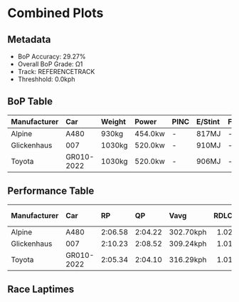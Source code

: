 # Combined Plots

## Metadata

- BoP Accuracy: 29.27%
- Overall BoP Grade: Ω1
- Track: REFERENCETRACK
- Threshhold: 0.0kph

## BoP Table
| Manufacturer   | Car        | Weight   | Power   | PINC   | E/Stint   | FDS   | RDP    | QDP    | TDP    |
|:---------------|:-----------|:---------|:--------|:-------|:----------|:------|:-------|:-------|:-------|
| Alpine         | A480       | 930kg    | 454.0kw | -      | 817MJ     | -     | 51.55% | 50.00% | 70.50% |
| Glickenhaus    | 007        | 1030kg   | 520.0kw | -      | 910MJ     | -     | 45.60% | 50.00% | 69.65% |
| Toyota         | GR010-2022 | 1030kg   | 520.0kw | -      | 906MJ     | -     | 51.64% | 50.00% | 10.34% |

## Performance Table
| Manufacturer   | Car        | RP      | QP      | Vavg      |   RDLC | BOP-Grade   | Match   |
|:---------------|:-----------|:--------|:--------|:----------|-------:|:------------|:--------|
| Alpine         | A480       | 2:06.58 | 2:04.22 | 302.70kph |   1.02 | -B2         | 84.00%  |
| Glickenhaus    | 007        | 2:10.23 | 2:08.52 | 309.24kph |   1.01 | +Ω2         | 0.00%   |
| Toyota         | GR010-2022 | 2:05.34 | 2:04.10 | 316.29kph |   1.01 | -Ω1         | 3.82%   |

## Race Laptimes
<div>                        <script type="text/javascript">window.PlotlyConfig = {MathJaxConfig: 'local'};</script>
        <script charset="utf-8" src="https://cdn.plot.ly/plotly-3.0.1.min.js"></script>                <div id="ae7660a3-82a1-4ab0-923b-511f6e945d20" class="plotly-graph-div" style="height:100%; width:100%;"></div>            <script type="text/javascript">                window.PLOTLYENV=window.PLOTLYENV || {};                                if (document.getElementById("ae7660a3-82a1-4ab0-923b-511f6e945d20")) {                    Plotly.newPlot(                        "ae7660a3-82a1-4ab0-923b-511f6e945d20",                        [{"box":{"visible":true},"line":{"color":"rgb(128,181,255)"},"name":"A480","points":false,"y":[125.96175365369989,125.54321511367131,125.02606201352638,125.1808639392904,125.57876222255044,125.73471082924603,126.70480289736706,126.21861018237497,126.19796992560644,125.85396564613087,126.49152024409226,126.0844485133795,125.92047314016281,127.24259625428053,127.2380095305542,127.14512837509578,127.26667655384382,126.81832430959402,127.46390567407644,126.75067013463048,126.29314444292801,126.90432537946289,127.27240995850173,126.20714337305913,126.94331253113681,127.18640888863285,126.36538534161785,126.72085643040928,126.50069369154492,126.01450097655281,126.85616478033633,127.36987783768649,127.43065192706048,126.80915086214131,126.81603094773084,127.12792816112201,125.6360962691297,125.73585751017761,126.6726958312827,127.07403415733751,127.38019796607075,126.5408275241504,126.49266692502383,125.4102001256074,127.07862088106384,127.41345171308672,126.67728255500903,126.77245707233061,126.69104272618807,126.73576328251987,126.52821403390297,126.8274977570467,127.41001167029196,127.17952880304333,126.67498919314588,125.82300526097809,126.02138106214232,126.25759733404887,125.70260376316163,126.74264336810938,125.6349495881981,127.46619903593965,126.79309732909914,126.61192174190869,126.96051274511058,126.95019261672631,126.49610696781858,126.5098671389976,126.41469262167602,126.4559731352131,127.27011659663857,126.85157805660998,127.02128683448457,126.71741638761452,126.71397634481977,126.86992495151534,126.04660804263719,126.6876026833933,127.13022152298517,127.41001167029196,127.3985448609761,126.26333073870678,125.99271403885268,126.25186392939094,126.00532752910013,125.6659099733509,127.29878361992819,125.9525802062472,126.11884894132704,127.10384786155872,125.59596243652422,127.32171723855988,126.09476864176376,126.39749240770226,126.76901702953583,126.29543780479116,126.92496563623143,126.22205022516971,127.44899882196586,126.99491317305814],"type":"violin"},{"box":{"visible":true},"line":{"color":"rgb(255,85,0)"},"name":"007","points":false,"y":[129.62125544418834,129.73960961676767,129.45720015546448,129.05174922761844,129.03651552223695,129.34236145335782,129.7524996751674,130.4837175334793,129.78062343894862,129.34470510033958,129.7220322644044,130.5247313556603,130.79542258205456,130.69464576183856,129.99623896127136,130.17552795537668,130.42278271195332,130.90205851972507,130.10404672243274,130.26224289370217,130.23763460039356,130.0536583123247,130.41106447704448,130.04897101836116,130.1063903694145,130.45090647573454,131.13407957092022,130.26341471719303,130.3278650091917,131.1739215696103,130.53176229660556,131.0801756903395,130.50481035631523,130.72276952561975,129.96694337399924,130.7040203497656,130.74972146591008,131.04502098561298,131.19149892197353,129.9622560800357,130.69816123231118,130.4719992985705,130.99931986946848,130.3817688897724,131.1575160407379,130.3923153011903,130.86338834452587,130.9325259304881,129.87554114171024,130.56808882482298,130.27513295210187,130.94307234190603,131.07666021986688,130.29271030446515,130.74386234845568,130.86104469754414,130.82237452234494,130.7028485262747,129.86147925981965,130.97939887012345,130.25286830577505,129.6622692663693,130.13099866272307,130.15677877952254,129.89311849407355,130.07357931166973,129.4103272158291,130.15560695603165,128.99198622958335,129.98100525588987,130.9758833996508,130.5844943536954,130.59035347114983,129.92241408134564,130.3407550675914,128.7693397663153,130.59621258860423,129.19002439954284,131.05673922052182,129.87085384774673,128.7845734716968,129.1712752236887,130.63957005776695,129.18064981161575,129.81694996716604,130.0313936659979,129.93061684578183,129.12088681358065],"type":"violin"},{"box":{"visible":true},"line":{"color":"rgb(26,1,0)"},"name":"GR010-2022","points":false,"y":[125.65697905827575,124.91435211803378,124.91772769503488,124.58917153359451,124.53853787857801,124.7917061536605,125.46344597687936,124.66793499695349,125.16076923911407,124.27974364182701,124.08170979109583,124.24036191014751,125.86176406300916,125.80662963865787,125.20690212479579,125.24628385647529,124.8817215403565,124.1514717157852,125.18214789345436,125.25416020281116,125.18777385512287,125.69073482828675,125.89889541002124,125.41618789886397,125.03024692840488,125.46907193854787,125.96190618070844,125.73911809863584,125.26878770314929,125.97990925804763,125.08088058342139,124.7928313459942,125.32617251216797,125.45106886120865,125.92590002603005,124.74669846031249,124.73769692164292,125.00774308173087,125.55458655590908,125.64572713493875,125.74586925263803,124.9188528873686,125.01449423573307,124.70394115163191,125.36330385918008,125.36105347451267,125.38355732118667,125.85051213967216,125.90564656402346,125.78075021498276,125.72899136763257,124.70169076696449,125.53883386323724,125.85388771667324,125.85163733200584,125.55683694057646,125.59396828758857,125.57709040258305,125.78862656131865,124.95485904204698,124.57566922559012,124.17059998545811,124.48452864656042,124.63305403460878,125.43194059153576,125.62997444226697,125.43419097620317,125.01449423573307,124.87272000168689,125.078630198754,124.5070324932344,124.96948654238508,125.49382616988927,125.3137953964973,125.34530078184089,125.46682155388046,125.38805809052145,124.81083442333342,124.88734750202498,124.8175855773356,125.86063887067546,124.7680771146528,125.48820020822079,125.80100367698935,125.85726329367435,125.96415656537584,125.67610732794867,125.25078462581007,125.93265118003224,125.94952906503775,125.97090771937803,125.41168712952918,125.97540848871284,125.57821559491676,125.81788156199487,125.93490156469967,125.93152598769856,125.65697905827575,125.90339617935605,125.86176406300916,125.88426790968316,125.36442905151378,124.90310019469679,125.29579231915807,125.36442905151378,124.8322130776737,125.70311194395744,125.27441366481777,125.39143366752259,125.14726693110968,125.29691751149177,125.37343059018337,125.58159117191786,125.81450598499376,125.90114579468865,125.93040079536486,125.72899136763257,125.81675636966116,125.70648752095855,125.80437925399046,125.77174867631314,125.97653368104655,125.85613810134068,125.76499752231095,125.56358809457868,125.69186002062045,124.94585750337738,125.76724790697835,124.8580925013488,124.99311558139279,125.78862656131865,125.51858040123065,125.78300059965014,125.76274713764354,125.56471328691235,125.75712117597506,125.92027406436154,125.48594982355336,125.79650290765454,125.37005501318227,125.20690212479579,125.80325406165676,125.19677539379248,125.10225923776167,124.8277123083389,125.1056348147628,124.88847269435868,125.14276616177487,124.73994730631028,124.23473594847903,124.6443059579458,124.73432134464178,125.45556963054347,125.55121097890795,125.88764348668424,124.35625672051863,124.7208190366374],"type":"violin"}],                        {"template":{"data":{"histogram2dcontour":[{"type":"histogram2dcontour","colorbar":{"outlinewidth":0,"ticks":""},"colorscale":[[0.0,"#0d0887"],[0.1111111111111111,"#46039f"],[0.2222222222222222,"#7201a8"],[0.3333333333333333,"#9c179e"],[0.4444444444444444,"#bd3786"],[0.5555555555555556,"#d8576b"],[0.6666666666666666,"#ed7953"],[0.7777777777777778,"#fb9f3a"],[0.8888888888888888,"#fdca26"],[1.0,"#f0f921"]]}],"choropleth":[{"type":"choropleth","colorbar":{"outlinewidth":0,"ticks":""}}],"histogram2d":[{"type":"histogram2d","colorbar":{"outlinewidth":0,"ticks":""},"colorscale":[[0.0,"#0d0887"],[0.1111111111111111,"#46039f"],[0.2222222222222222,"#7201a8"],[0.3333333333333333,"#9c179e"],[0.4444444444444444,"#bd3786"],[0.5555555555555556,"#d8576b"],[0.6666666666666666,"#ed7953"],[0.7777777777777778,"#fb9f3a"],[0.8888888888888888,"#fdca26"],[1.0,"#f0f921"]]}],"heatmap":[{"type":"heatmap","colorbar":{"outlinewidth":0,"ticks":""},"colorscale":[[0.0,"#0d0887"],[0.1111111111111111,"#46039f"],[0.2222222222222222,"#7201a8"],[0.3333333333333333,"#9c179e"],[0.4444444444444444,"#bd3786"],[0.5555555555555556,"#d8576b"],[0.6666666666666666,"#ed7953"],[0.7777777777777778,"#fb9f3a"],[0.8888888888888888,"#fdca26"],[1.0,"#f0f921"]]}],"contourcarpet":[{"type":"contourcarpet","colorbar":{"outlinewidth":0,"ticks":""}}],"contour":[{"type":"contour","colorbar":{"outlinewidth":0,"ticks":""},"colorscale":[[0.0,"#0d0887"],[0.1111111111111111,"#46039f"],[0.2222222222222222,"#7201a8"],[0.3333333333333333,"#9c179e"],[0.4444444444444444,"#bd3786"],[0.5555555555555556,"#d8576b"],[0.6666666666666666,"#ed7953"],[0.7777777777777778,"#fb9f3a"],[0.8888888888888888,"#fdca26"],[1.0,"#f0f921"]]}],"surface":[{"type":"surface","colorbar":{"outlinewidth":0,"ticks":""},"colorscale":[[0.0,"#0d0887"],[0.1111111111111111,"#46039f"],[0.2222222222222222,"#7201a8"],[0.3333333333333333,"#9c179e"],[0.4444444444444444,"#bd3786"],[0.5555555555555556,"#d8576b"],[0.6666666666666666,"#ed7953"],[0.7777777777777778,"#fb9f3a"],[0.8888888888888888,"#fdca26"],[1.0,"#f0f921"]]}],"mesh3d":[{"type":"mesh3d","colorbar":{"outlinewidth":0,"ticks":""}}],"scatter":[{"fillpattern":{"fillmode":"overlay","size":10,"solidity":0.2},"type":"scatter"}],"parcoords":[{"type":"parcoords","line":{"colorbar":{"outlinewidth":0,"ticks":""}}}],"scatterpolargl":[{"type":"scatterpolargl","marker":{"colorbar":{"outlinewidth":0,"ticks":""}}}],"bar":[{"error_x":{"color":"#2a3f5f"},"error_y":{"color":"#2a3f5f"},"marker":{"line":{"color":"#E5ECF6","width":0.5},"pattern":{"fillmode":"overlay","size":10,"solidity":0.2}},"type":"bar"}],"scattergeo":[{"type":"scattergeo","marker":{"colorbar":{"outlinewidth":0,"ticks":""}}}],"scatterpolar":[{"type":"scatterpolar","marker":{"colorbar":{"outlinewidth":0,"ticks":""}}}],"histogram":[{"marker":{"pattern":{"fillmode":"overlay","size":10,"solidity":0.2}},"type":"histogram"}],"scattergl":[{"type":"scattergl","marker":{"colorbar":{"outlinewidth":0,"ticks":""}}}],"scatter3d":[{"type":"scatter3d","line":{"colorbar":{"outlinewidth":0,"ticks":""}},"marker":{"colorbar":{"outlinewidth":0,"ticks":""}}}],"scattermap":[{"type":"scattermap","marker":{"colorbar":{"outlinewidth":0,"ticks":""}}}],"scattermapbox":[{"type":"scattermapbox","marker":{"colorbar":{"outlinewidth":0,"ticks":""}}}],"scatterternary":[{"type":"scatterternary","marker":{"colorbar":{"outlinewidth":0,"ticks":""}}}],"scattercarpet":[{"type":"scattercarpet","marker":{"colorbar":{"outlinewidth":0,"ticks":""}}}],"carpet":[{"aaxis":{"endlinecolor":"#2a3f5f","gridcolor":"white","linecolor":"white","minorgridcolor":"white","startlinecolor":"#2a3f5f"},"baxis":{"endlinecolor":"#2a3f5f","gridcolor":"white","linecolor":"white","minorgridcolor":"white","startlinecolor":"#2a3f5f"},"type":"carpet"}],"table":[{"cells":{"fill":{"color":"#EBF0F8"},"line":{"color":"white"}},"header":{"fill":{"color":"#C8D4E3"},"line":{"color":"white"}},"type":"table"}],"barpolar":[{"marker":{"line":{"color":"#E5ECF6","width":0.5},"pattern":{"fillmode":"overlay","size":10,"solidity":0.2}},"type":"barpolar"}],"pie":[{"automargin":true,"type":"pie"}]},"layout":{"autotypenumbers":"strict","colorway":["#636efa","#EF553B","#00cc96","#ab63fa","#FFA15A","#19d3f3","#FF6692","#B6E880","#FF97FF","#FECB52"],"font":{"color":"#2a3f5f"},"hovermode":"closest","hoverlabel":{"align":"left"},"paper_bgcolor":"white","plot_bgcolor":"#E5ECF6","polar":{"bgcolor":"#E5ECF6","angularaxis":{"gridcolor":"white","linecolor":"white","ticks":""},"radialaxis":{"gridcolor":"white","linecolor":"white","ticks":""}},"ternary":{"bgcolor":"#E5ECF6","aaxis":{"gridcolor":"white","linecolor":"white","ticks":""},"baxis":{"gridcolor":"white","linecolor":"white","ticks":""},"caxis":{"gridcolor":"white","linecolor":"white","ticks":""}},"coloraxis":{"colorbar":{"outlinewidth":0,"ticks":""}},"colorscale":{"sequential":[[0.0,"#0d0887"],[0.1111111111111111,"#46039f"],[0.2222222222222222,"#7201a8"],[0.3333333333333333,"#9c179e"],[0.4444444444444444,"#bd3786"],[0.5555555555555556,"#d8576b"],[0.6666666666666666,"#ed7953"],[0.7777777777777778,"#fb9f3a"],[0.8888888888888888,"#fdca26"],[1.0,"#f0f921"]],"sequentialminus":[[0.0,"#0d0887"],[0.1111111111111111,"#46039f"],[0.2222222222222222,"#7201a8"],[0.3333333333333333,"#9c179e"],[0.4444444444444444,"#bd3786"],[0.5555555555555556,"#d8576b"],[0.6666666666666666,"#ed7953"],[0.7777777777777778,"#fb9f3a"],[0.8888888888888888,"#fdca26"],[1.0,"#f0f921"]],"diverging":[[0,"#8e0152"],[0.1,"#c51b7d"],[0.2,"#de77ae"],[0.3,"#f1b6da"],[0.4,"#fde0ef"],[0.5,"#f7f7f7"],[0.6,"#e6f5d0"],[0.7,"#b8e186"],[0.8,"#7fbc41"],[0.9,"#4d9221"],[1,"#276419"]]},"xaxis":{"gridcolor":"white","linecolor":"white","ticks":"","title":{"standoff":15},"zerolinecolor":"white","automargin":true,"zerolinewidth":2},"yaxis":{"gridcolor":"white","linecolor":"white","ticks":"","title":{"standoff":15},"zerolinecolor":"white","automargin":true,"zerolinewidth":2},"scene":{"xaxis":{"backgroundcolor":"#E5ECF6","gridcolor":"white","linecolor":"white","showbackground":true,"ticks":"","zerolinecolor":"white","gridwidth":2},"yaxis":{"backgroundcolor":"#E5ECF6","gridcolor":"white","linecolor":"white","showbackground":true,"ticks":"","zerolinecolor":"white","gridwidth":2},"zaxis":{"backgroundcolor":"#E5ECF6","gridcolor":"white","linecolor":"white","showbackground":true,"ticks":"","zerolinecolor":"white","gridwidth":2}},"shapedefaults":{"line":{"color":"#2a3f5f"}},"annotationdefaults":{"arrowcolor":"#2a3f5f","arrowhead":0,"arrowwidth":1},"geo":{"bgcolor":"white","landcolor":"#E5ECF6","subunitcolor":"white","showland":true,"showlakes":true,"lakecolor":"white"},"title":{"x":0.05},"mapbox":{"style":"light"}}},"xaxis":{"showticklabels":false,"title":{}}},                        {"responsive": true}                    )                };            </script>        </div>

## Quali Laptimes
<div>                        <script type="text/javascript">window.PlotlyConfig = {MathJaxConfig: 'local'};</script>
        <script charset="utf-8" src="https://cdn.plot.ly/plotly-3.0.1.min.js"></script>                <div id="9403bc54-706d-43df-9b5f-d3d3acb645dd" class="plotly-graph-div" style="height:100%; width:100%;"></div>            <script type="text/javascript">                window.PLOTLYENV=window.PLOTLYENV || {};                                if (document.getElementById("9403bc54-706d-43df-9b5f-d3d3acb645dd")) {                    Plotly.newPlot(                        "9403bc54-706d-43df-9b5f-d3d3acb645dd",                        [{"box":{"visible":true},"line":{"color":"rgb(128,181,255)"},"name":"A480","points":false,"y":[124.22006861643372],"type":"violin"},{"box":{"visible":true},"line":{"color":"rgb(255,85,0)"},"name":"007","points":false,"y":[128.51824489276035],"type":"violin"},{"box":{"visible":true},"line":{"color":"rgb(26,1,0)"},"name":"GR010-2022","points":false,"y":[124.30492659628798,124.07914661625256,123.91122984718099],"type":"violin"}],                        {"template":{"data":{"histogram2dcontour":[{"type":"histogram2dcontour","colorbar":{"outlinewidth":0,"ticks":""},"colorscale":[[0.0,"#0d0887"],[0.1111111111111111,"#46039f"],[0.2222222222222222,"#7201a8"],[0.3333333333333333,"#9c179e"],[0.4444444444444444,"#bd3786"],[0.5555555555555556,"#d8576b"],[0.6666666666666666,"#ed7953"],[0.7777777777777778,"#fb9f3a"],[0.8888888888888888,"#fdca26"],[1.0,"#f0f921"]]}],"choropleth":[{"type":"choropleth","colorbar":{"outlinewidth":0,"ticks":""}}],"histogram2d":[{"type":"histogram2d","colorbar":{"outlinewidth":0,"ticks":""},"colorscale":[[0.0,"#0d0887"],[0.1111111111111111,"#46039f"],[0.2222222222222222,"#7201a8"],[0.3333333333333333,"#9c179e"],[0.4444444444444444,"#bd3786"],[0.5555555555555556,"#d8576b"],[0.6666666666666666,"#ed7953"],[0.7777777777777778,"#fb9f3a"],[0.8888888888888888,"#fdca26"],[1.0,"#f0f921"]]}],"heatmap":[{"type":"heatmap","colorbar":{"outlinewidth":0,"ticks":""},"colorscale":[[0.0,"#0d0887"],[0.1111111111111111,"#46039f"],[0.2222222222222222,"#7201a8"],[0.3333333333333333,"#9c179e"],[0.4444444444444444,"#bd3786"],[0.5555555555555556,"#d8576b"],[0.6666666666666666,"#ed7953"],[0.7777777777777778,"#fb9f3a"],[0.8888888888888888,"#fdca26"],[1.0,"#f0f921"]]}],"contourcarpet":[{"type":"contourcarpet","colorbar":{"outlinewidth":0,"ticks":""}}],"contour":[{"type":"contour","colorbar":{"outlinewidth":0,"ticks":""},"colorscale":[[0.0,"#0d0887"],[0.1111111111111111,"#46039f"],[0.2222222222222222,"#7201a8"],[0.3333333333333333,"#9c179e"],[0.4444444444444444,"#bd3786"],[0.5555555555555556,"#d8576b"],[0.6666666666666666,"#ed7953"],[0.7777777777777778,"#fb9f3a"],[0.8888888888888888,"#fdca26"],[1.0,"#f0f921"]]}],"surface":[{"type":"surface","colorbar":{"outlinewidth":0,"ticks":""},"colorscale":[[0.0,"#0d0887"],[0.1111111111111111,"#46039f"],[0.2222222222222222,"#7201a8"],[0.3333333333333333,"#9c179e"],[0.4444444444444444,"#bd3786"],[0.5555555555555556,"#d8576b"],[0.6666666666666666,"#ed7953"],[0.7777777777777778,"#fb9f3a"],[0.8888888888888888,"#fdca26"],[1.0,"#f0f921"]]}],"mesh3d":[{"type":"mesh3d","colorbar":{"outlinewidth":0,"ticks":""}}],"scatter":[{"fillpattern":{"fillmode":"overlay","size":10,"solidity":0.2},"type":"scatter"}],"parcoords":[{"type":"parcoords","line":{"colorbar":{"outlinewidth":0,"ticks":""}}}],"scatterpolargl":[{"type":"scatterpolargl","marker":{"colorbar":{"outlinewidth":0,"ticks":""}}}],"bar":[{"error_x":{"color":"#2a3f5f"},"error_y":{"color":"#2a3f5f"},"marker":{"line":{"color":"#E5ECF6","width":0.5},"pattern":{"fillmode":"overlay","size":10,"solidity":0.2}},"type":"bar"}],"scattergeo":[{"type":"scattergeo","marker":{"colorbar":{"outlinewidth":0,"ticks":""}}}],"scatterpolar":[{"type":"scatterpolar","marker":{"colorbar":{"outlinewidth":0,"ticks":""}}}],"histogram":[{"marker":{"pattern":{"fillmode":"overlay","size":10,"solidity":0.2}},"type":"histogram"}],"scattergl":[{"type":"scattergl","marker":{"colorbar":{"outlinewidth":0,"ticks":""}}}],"scatter3d":[{"type":"scatter3d","line":{"colorbar":{"outlinewidth":0,"ticks":""}},"marker":{"colorbar":{"outlinewidth":0,"ticks":""}}}],"scattermap":[{"type":"scattermap","marker":{"colorbar":{"outlinewidth":0,"ticks":""}}}],"scattermapbox":[{"type":"scattermapbox","marker":{"colorbar":{"outlinewidth":0,"ticks":""}}}],"scatterternary":[{"type":"scatterternary","marker":{"colorbar":{"outlinewidth":0,"ticks":""}}}],"scattercarpet":[{"type":"scattercarpet","marker":{"colorbar":{"outlinewidth":0,"ticks":""}}}],"carpet":[{"aaxis":{"endlinecolor":"#2a3f5f","gridcolor":"white","linecolor":"white","minorgridcolor":"white","startlinecolor":"#2a3f5f"},"baxis":{"endlinecolor":"#2a3f5f","gridcolor":"white","linecolor":"white","minorgridcolor":"white","startlinecolor":"#2a3f5f"},"type":"carpet"}],"table":[{"cells":{"fill":{"color":"#EBF0F8"},"line":{"color":"white"}},"header":{"fill":{"color":"#C8D4E3"},"line":{"color":"white"}},"type":"table"}],"barpolar":[{"marker":{"line":{"color":"#E5ECF6","width":0.5},"pattern":{"fillmode":"overlay","size":10,"solidity":0.2}},"type":"barpolar"}],"pie":[{"automargin":true,"type":"pie"}]},"layout":{"autotypenumbers":"strict","colorway":["#636efa","#EF553B","#00cc96","#ab63fa","#FFA15A","#19d3f3","#FF6692","#B6E880","#FF97FF","#FECB52"],"font":{"color":"#2a3f5f"},"hovermode":"closest","hoverlabel":{"align":"left"},"paper_bgcolor":"white","plot_bgcolor":"#E5ECF6","polar":{"bgcolor":"#E5ECF6","angularaxis":{"gridcolor":"white","linecolor":"white","ticks":""},"radialaxis":{"gridcolor":"white","linecolor":"white","ticks":""}},"ternary":{"bgcolor":"#E5ECF6","aaxis":{"gridcolor":"white","linecolor":"white","ticks":""},"baxis":{"gridcolor":"white","linecolor":"white","ticks":""},"caxis":{"gridcolor":"white","linecolor":"white","ticks":""}},"coloraxis":{"colorbar":{"outlinewidth":0,"ticks":""}},"colorscale":{"sequential":[[0.0,"#0d0887"],[0.1111111111111111,"#46039f"],[0.2222222222222222,"#7201a8"],[0.3333333333333333,"#9c179e"],[0.4444444444444444,"#bd3786"],[0.5555555555555556,"#d8576b"],[0.6666666666666666,"#ed7953"],[0.7777777777777778,"#fb9f3a"],[0.8888888888888888,"#fdca26"],[1.0,"#f0f921"]],"sequentialminus":[[0.0,"#0d0887"],[0.1111111111111111,"#46039f"],[0.2222222222222222,"#7201a8"],[0.3333333333333333,"#9c179e"],[0.4444444444444444,"#bd3786"],[0.5555555555555556,"#d8576b"],[0.6666666666666666,"#ed7953"],[0.7777777777777778,"#fb9f3a"],[0.8888888888888888,"#fdca26"],[1.0,"#f0f921"]],"diverging":[[0,"#8e0152"],[0.1,"#c51b7d"],[0.2,"#de77ae"],[0.3,"#f1b6da"],[0.4,"#fde0ef"],[0.5,"#f7f7f7"],[0.6,"#e6f5d0"],[0.7,"#b8e186"],[0.8,"#7fbc41"],[0.9,"#4d9221"],[1,"#276419"]]},"xaxis":{"gridcolor":"white","linecolor":"white","ticks":"","title":{"standoff":15},"zerolinecolor":"white","automargin":true,"zerolinewidth":2},"yaxis":{"gridcolor":"white","linecolor":"white","ticks":"","title":{"standoff":15},"zerolinecolor":"white","automargin":true,"zerolinewidth":2},"scene":{"xaxis":{"backgroundcolor":"#E5ECF6","gridcolor":"white","linecolor":"white","showbackground":true,"ticks":"","zerolinecolor":"white","gridwidth":2},"yaxis":{"backgroundcolor":"#E5ECF6","gridcolor":"white","linecolor":"white","showbackground":true,"ticks":"","zerolinecolor":"white","gridwidth":2},"zaxis":{"backgroundcolor":"#E5ECF6","gridcolor":"white","linecolor":"white","showbackground":true,"ticks":"","zerolinecolor":"white","gridwidth":2}},"shapedefaults":{"line":{"color":"#2a3f5f"}},"annotationdefaults":{"arrowcolor":"#2a3f5f","arrowhead":0,"arrowwidth":1},"geo":{"bgcolor":"white","landcolor":"#E5ECF6","subunitcolor":"white","showland":true,"showlakes":true,"lakecolor":"white"},"title":{"x":0.05},"mapbox":{"style":"light"}}},"xaxis":{"showticklabels":false,"title":{}}},                        {"responsive": true}                    )                };            </script>        </div>

## Topspeeds
<div>                        <script type="text/javascript">window.PlotlyConfig = {MathJaxConfig: 'local'};</script>
        <script charset="utf-8" src="https://cdn.plot.ly/plotly-3.0.1.min.js"></script>                <div id="eaf2510b-6294-421b-86e8-0aac9d1ec634" class="plotly-graph-div" style="height:100%; width:100%;"></div>            <script type="text/javascript">                window.PLOTLYENV=window.PLOTLYENV || {};                                if (document.getElementById("eaf2510b-6294-421b-86e8-0aac9d1ec634")) {                    Plotly.newPlot(                        "eaf2510b-6294-421b-86e8-0aac9d1ec634",                        [{"box":{"visible":true},"line":{"color":"rgb(128,181,255)"},"name":"A480","points":false,"y":[301.28419692941446,301.28419692941446,301.8218204071614,303.11211675375415,301.28419692941446,302.46696858045783,301.8218204071614,301.8218204071614,301.8218204071614,301.8218204071614,301.8218204071614,303.75726492705064,301.8218204071614,302.46696858045783,302.46696858045783,304.402413100347,303.75726492705064,303.75726492705064,303.75726492705064,305.58518475139033,301.8218204071614,301.28419692941446,301.8218204071614,303.11211675375415,300.6390487561181,300.6390487561181,300.6390487561181,302.46696858045783,301.28419692941446,304.402413100347,302.46696858045783,301.8218204071614,302.46696858045783,302.46696858045783,304.402413100347,301.28419692941446,301.28419692941446,300.6390487561181,301.8218204071614,302.46696858045783,303.11211675375415,301.8218204071614,302.46696858045783,301.8218204071614,302.46696858045783,303.11211675375415,303.11211675375415,304.402413100347,304.402413100347,302.46696858045783,303.11211675375415,301.8218204071614,302.46696858045783,300.6390487561181,301.28419692941446,301.8218204071614,300.6390487561181,300.6390487561181,302.46696858045783,301.8218204071614,303.11211675375415,302.46696858045783,300.6390487561181,302.46696858045783,302.46696858045783,303.75726492705064,303.11211675375415,303.11211675375415,303.75726492705064,303.11211675375415,303.75726492705064,304.402413100347,302.46696858045783,301.28419692941446,301.28419692941446,301.8218204071614,300.6390487561181,303.11211675375415,301.8218204071614,302.46696858045783,303.11211675375415,303.11211675375415,305.0475612736434,305.58518475139033,305.0475612736434,302.46696858045783,305.0475612736434,304.402413100347,300.6390487561181,301.8218204071614,300.6390487561181,301.8218204071614,303.75726492705064,300.6390487561181,302.46696858045783,303.75726492705064,305.0475612736434,301.8218204071614,303.75726492705064,301.8218204071614,303.11211675375415,303.75726492705064,301.8218204071614,303.11211675375415,301.8218204071614,304.402413100347,301.8218204071614,303.75726492705064,304.402413100347,301.28419692941446,301.28419692941446,301.8218204071614,302.46696858045783,303.11211675375415,303.75726492705064,303.75726492705064,304.402413100347,304.402413100347,304.402413100347,302.46696858045783,303.11211675375415,301.28419692941446,303.11211675375415,302.46696858045783,304.402413100347,306.2303329246868,303.75726492705064,305.58518475139033,300.6390487561181,303.11211675375415,302.46696858045783,301.28419692941446,302.46696858045783,303.11211675375415,301.28419692941446,303.11211675375415,303.11211675375415,305.0475612736434,304.402413100347,305.0475612736434,304.402413100347],"type":"violin"},{"box":{"visible":true},"line":{"color":"rgb(255,85,0)"},"name":"007","points":false,"y":[308.7762899106217,308.14355161162456,308.14355161162456,308.7762899106217,308.7762899106217,308.7762899106217,308.14355161162456,308.7762899106217,308.7762899106217,308.7762899106217,309.40902820961884,309.40902820961884,311.41269948977657,309.40902820961884,310.1472228917823,309.40902820961884,310.7799611907794,310.7799611907794,311.41269948977657,311.41269948977657,312.7836324709372,307.4053569294611,307.4053569294611,308.7762899106217,308.14355161162456,309.40902820961884,308.7762899106217,308.7762899106217,308.7762899106217,309.40902820961884,310.7799611907794,309.40902820961884,310.7799611907794,309.40902820961884,310.1472228917823,310.7799611907794,310.7799611907794,312.15089417193997,310.7799611907794,310.1472228917823,311.41269948977657,310.1472228917823,310.7799611907794,307.4053569294611,307.4053569294611,308.14355161162456,307.4053569294611,309.40902820961884,309.40902820961884,308.14355161162456,308.7762899106217,308.7762899106217,308.7762899106217,310.1472228917823,308.7762899106217,310.1472228917823,310.1472228917823,310.7799611907794,310.1472228917823,310.1472228917823,309.40902820961884,309.40902820961884,310.1472228917823,310.1472228917823,311.41269948977657,310.7799611907794,309.40902820961884,307.4053569294611,308.14355161162456,309.40902820961884,308.14355161162456,308.14355161162456,308.14355161162456,308.7762899106217,308.14355161162456,309.40902820961884,308.7762899106217,308.7762899106217,308.7762899106217,308.7762899106217,309.40902820961884,312.15089417193997,310.7799611907794,313.5218271531005,310.1472228917823,310.1472228917823,307.4053569294611,307.4053569294611,308.14355161162456,307.4053569294611,308.14355161162456,308.14355161162456,308.14355161162456,309.40902820961884,310.1472228917823,307.4053569294611,308.7762899106217,308.14355161162456,308.7762899106217,308.7762899106217,312.15089417193997,308.7762899106217,309.40902820961884,310.7799611907794,312.7836324709372,307.4053569294611,307.4053569294611,307.4053569294611,308.7762899106217,307.4053569294611,308.14355161162456,308.14355161162456,308.14355161162456,308.14355161162456,308.7762899106217,308.7762899106217,310.1472228917823,311.41269948977657,309.40902820961884,309.40902820961884,309.40902820961884,311.41269948977657,309.40902820961884,308.14355161162456,308.7762899106217,308.14355161162456,308.14355161162456,307.4053569294611,308.14355161162456,307.4053569294611,310.1472228917823,308.7762899106217,308.14355161162456,308.14355161162456,308.14355161162456,308.7762899106217,310.1472228917823,308.7762899106217,309.40902820961884,310.1472228917823],"type":"violin"},{"box":{"visible":true},"line":{"color":"rgb(26,1,0)"},"name":"GR010-2022","points":false,"y":[317.93904390475814,315.2591800822298,315.2591800822298,315.9023473996366,319.33257309247284,315.9023473996366,316.5455147170434,317.2958765873513,321.4764641504954,315.2591800822298,315.2591800822298,316.5455147170434,315.9023473996366,315.9023473996366,317.2958765873513,315.2591800822298,316.5455147170434,315.9023473996366,317.2958765873513,315.2591800822298,316.5455147170434,315.9023473996366,315.9023473996366,315.2591800822298,317.2958765873513,315.9023473996366,315.2591800822298,315.9023473996366,315.2591800822298,315.2591800822298,317.2958765873513,315.2591800822298,315.2591800822298],"type":"violin"}],                        {"template":{"data":{"histogram2dcontour":[{"type":"histogram2dcontour","colorbar":{"outlinewidth":0,"ticks":""},"colorscale":[[0.0,"#0d0887"],[0.1111111111111111,"#46039f"],[0.2222222222222222,"#7201a8"],[0.3333333333333333,"#9c179e"],[0.4444444444444444,"#bd3786"],[0.5555555555555556,"#d8576b"],[0.6666666666666666,"#ed7953"],[0.7777777777777778,"#fb9f3a"],[0.8888888888888888,"#fdca26"],[1.0,"#f0f921"]]}],"choropleth":[{"type":"choropleth","colorbar":{"outlinewidth":0,"ticks":""}}],"histogram2d":[{"type":"histogram2d","colorbar":{"outlinewidth":0,"ticks":""},"colorscale":[[0.0,"#0d0887"],[0.1111111111111111,"#46039f"],[0.2222222222222222,"#7201a8"],[0.3333333333333333,"#9c179e"],[0.4444444444444444,"#bd3786"],[0.5555555555555556,"#d8576b"],[0.6666666666666666,"#ed7953"],[0.7777777777777778,"#fb9f3a"],[0.8888888888888888,"#fdca26"],[1.0,"#f0f921"]]}],"heatmap":[{"type":"heatmap","colorbar":{"outlinewidth":0,"ticks":""},"colorscale":[[0.0,"#0d0887"],[0.1111111111111111,"#46039f"],[0.2222222222222222,"#7201a8"],[0.3333333333333333,"#9c179e"],[0.4444444444444444,"#bd3786"],[0.5555555555555556,"#d8576b"],[0.6666666666666666,"#ed7953"],[0.7777777777777778,"#fb9f3a"],[0.8888888888888888,"#fdca26"],[1.0,"#f0f921"]]}],"contourcarpet":[{"type":"contourcarpet","colorbar":{"outlinewidth":0,"ticks":""}}],"contour":[{"type":"contour","colorbar":{"outlinewidth":0,"ticks":""},"colorscale":[[0.0,"#0d0887"],[0.1111111111111111,"#46039f"],[0.2222222222222222,"#7201a8"],[0.3333333333333333,"#9c179e"],[0.4444444444444444,"#bd3786"],[0.5555555555555556,"#d8576b"],[0.6666666666666666,"#ed7953"],[0.7777777777777778,"#fb9f3a"],[0.8888888888888888,"#fdca26"],[1.0,"#f0f921"]]}],"surface":[{"type":"surface","colorbar":{"outlinewidth":0,"ticks":""},"colorscale":[[0.0,"#0d0887"],[0.1111111111111111,"#46039f"],[0.2222222222222222,"#7201a8"],[0.3333333333333333,"#9c179e"],[0.4444444444444444,"#bd3786"],[0.5555555555555556,"#d8576b"],[0.6666666666666666,"#ed7953"],[0.7777777777777778,"#fb9f3a"],[0.8888888888888888,"#fdca26"],[1.0,"#f0f921"]]}],"mesh3d":[{"type":"mesh3d","colorbar":{"outlinewidth":0,"ticks":""}}],"scatter":[{"fillpattern":{"fillmode":"overlay","size":10,"solidity":0.2},"type":"scatter"}],"parcoords":[{"type":"parcoords","line":{"colorbar":{"outlinewidth":0,"ticks":""}}}],"scatterpolargl":[{"type":"scatterpolargl","marker":{"colorbar":{"outlinewidth":0,"ticks":""}}}],"bar":[{"error_x":{"color":"#2a3f5f"},"error_y":{"color":"#2a3f5f"},"marker":{"line":{"color":"#E5ECF6","width":0.5},"pattern":{"fillmode":"overlay","size":10,"solidity":0.2}},"type":"bar"}],"scattergeo":[{"type":"scattergeo","marker":{"colorbar":{"outlinewidth":0,"ticks":""}}}],"scatterpolar":[{"type":"scatterpolar","marker":{"colorbar":{"outlinewidth":0,"ticks":""}}}],"histogram":[{"marker":{"pattern":{"fillmode":"overlay","size":10,"solidity":0.2}},"type":"histogram"}],"scattergl":[{"type":"scattergl","marker":{"colorbar":{"outlinewidth":0,"ticks":""}}}],"scatter3d":[{"type":"scatter3d","line":{"colorbar":{"outlinewidth":0,"ticks":""}},"marker":{"colorbar":{"outlinewidth":0,"ticks":""}}}],"scattermap":[{"type":"scattermap","marker":{"colorbar":{"outlinewidth":0,"ticks":""}}}],"scattermapbox":[{"type":"scattermapbox","marker":{"colorbar":{"outlinewidth":0,"ticks":""}}}],"scatterternary":[{"type":"scatterternary","marker":{"colorbar":{"outlinewidth":0,"ticks":""}}}],"scattercarpet":[{"type":"scattercarpet","marker":{"colorbar":{"outlinewidth":0,"ticks":""}}}],"carpet":[{"aaxis":{"endlinecolor":"#2a3f5f","gridcolor":"white","linecolor":"white","minorgridcolor":"white","startlinecolor":"#2a3f5f"},"baxis":{"endlinecolor":"#2a3f5f","gridcolor":"white","linecolor":"white","minorgridcolor":"white","startlinecolor":"#2a3f5f"},"type":"carpet"}],"table":[{"cells":{"fill":{"color":"#EBF0F8"},"line":{"color":"white"}},"header":{"fill":{"color":"#C8D4E3"},"line":{"color":"white"}},"type":"table"}],"barpolar":[{"marker":{"line":{"color":"#E5ECF6","width":0.5},"pattern":{"fillmode":"overlay","size":10,"solidity":0.2}},"type":"barpolar"}],"pie":[{"automargin":true,"type":"pie"}]},"layout":{"autotypenumbers":"strict","colorway":["#636efa","#EF553B","#00cc96","#ab63fa","#FFA15A","#19d3f3","#FF6692","#B6E880","#FF97FF","#FECB52"],"font":{"color":"#2a3f5f"},"hovermode":"closest","hoverlabel":{"align":"left"},"paper_bgcolor":"white","plot_bgcolor":"#E5ECF6","polar":{"bgcolor":"#E5ECF6","angularaxis":{"gridcolor":"white","linecolor":"white","ticks":""},"radialaxis":{"gridcolor":"white","linecolor":"white","ticks":""}},"ternary":{"bgcolor":"#E5ECF6","aaxis":{"gridcolor":"white","linecolor":"white","ticks":""},"baxis":{"gridcolor":"white","linecolor":"white","ticks":""},"caxis":{"gridcolor":"white","linecolor":"white","ticks":""}},"coloraxis":{"colorbar":{"outlinewidth":0,"ticks":""}},"colorscale":{"sequential":[[0.0,"#0d0887"],[0.1111111111111111,"#46039f"],[0.2222222222222222,"#7201a8"],[0.3333333333333333,"#9c179e"],[0.4444444444444444,"#bd3786"],[0.5555555555555556,"#d8576b"],[0.6666666666666666,"#ed7953"],[0.7777777777777778,"#fb9f3a"],[0.8888888888888888,"#fdca26"],[1.0,"#f0f921"]],"sequentialminus":[[0.0,"#0d0887"],[0.1111111111111111,"#46039f"],[0.2222222222222222,"#7201a8"],[0.3333333333333333,"#9c179e"],[0.4444444444444444,"#bd3786"],[0.5555555555555556,"#d8576b"],[0.6666666666666666,"#ed7953"],[0.7777777777777778,"#fb9f3a"],[0.8888888888888888,"#fdca26"],[1.0,"#f0f921"]],"diverging":[[0,"#8e0152"],[0.1,"#c51b7d"],[0.2,"#de77ae"],[0.3,"#f1b6da"],[0.4,"#fde0ef"],[0.5,"#f7f7f7"],[0.6,"#e6f5d0"],[0.7,"#b8e186"],[0.8,"#7fbc41"],[0.9,"#4d9221"],[1,"#276419"]]},"xaxis":{"gridcolor":"white","linecolor":"white","ticks":"","title":{"standoff":15},"zerolinecolor":"white","automargin":true,"zerolinewidth":2},"yaxis":{"gridcolor":"white","linecolor":"white","ticks":"","title":{"standoff":15},"zerolinecolor":"white","automargin":true,"zerolinewidth":2},"scene":{"xaxis":{"backgroundcolor":"#E5ECF6","gridcolor":"white","linecolor":"white","showbackground":true,"ticks":"","zerolinecolor":"white","gridwidth":2},"yaxis":{"backgroundcolor":"#E5ECF6","gridcolor":"white","linecolor":"white","showbackground":true,"ticks":"","zerolinecolor":"white","gridwidth":2},"zaxis":{"backgroundcolor":"#E5ECF6","gridcolor":"white","linecolor":"white","showbackground":true,"ticks":"","zerolinecolor":"white","gridwidth":2}},"shapedefaults":{"line":{"color":"#2a3f5f"}},"annotationdefaults":{"arrowcolor":"#2a3f5f","arrowhead":0,"arrowwidth":1},"geo":{"bgcolor":"white","landcolor":"#E5ECF6","subunitcolor":"white","showland":true,"showlakes":true,"lakecolor":"white"},"title":{"x":0.05},"mapbox":{"style":"light"}}},"xaxis":{"showticklabels":false,"title":{}}},                        {"responsive": true}                    )                };            </script>        </div>

## Laptimes Lineplot
<div>                        <script type="text/javascript">window.PlotlyConfig = {MathJaxConfig: 'local'};</script>
        <script charset="utf-8" src="https://cdn.plot.ly/plotly-3.0.1.min.js"></script>                <div id="0f54f87d-d101-400e-91e4-a21b914a0ed2" class="plotly-graph-div" style="height:100%; width:100%;"></div>            <script type="text/javascript">                window.PLOTLYENV=window.PLOTLYENV || {};                                if (document.getElementById("0f54f87d-d101-400e-91e4-a21b914a0ed2")) {                    Plotly.newPlot(                        "0f54f87d-d101-400e-91e4-a21b914a0ed2",                        [{"line":{"color":"rgb(128,181,255)"},"name":"A480","x":{"dtype":"f8","bdata":"AAAAAAAAAAB\u002fpUCtXynwP3+lQK1fKQBAPvjggw8+CEB\u002fpUCtXykQQN\u002fOkJi3MxRAPvjggw8+GECeITFvZ0gcQH+lQK1fKSBAL7rooosuIkDfzpCYtzMkQI\u002fjOI7jOCZAPvjggw8+KEDuDIl5O0MqQJ4hMW9nSCxATjbZZJNNLkB\u002fpUCtXykwQNevFKj1KzFAL7rooosuMkCHxLydITEzQN\u002fOkJi3MzRAN9lkk002NUCP4ziO4zg2QOftDIl5OzdAPvjggw8+OECWArV+pUA5QO4MiXk7QzpARhdddNFFO0CeITFvZ0g8QPYrBWr9Sj1ATjbZZJNNPkCmQK1fKVA\u002fQH+lQK1fKUBAq6qqqqqqQEDXrxSo9StBQAO1fqVArUFAL7rooosuQkBbv1Kg1q9CQIfEvJ0hMUNAs8kmm2yyQ0DfzpCYtzNEQAvU+pUCtURAN9lkk002RUBj3s6QmLdFQI\u002fjOI7jOEZAu+iiiy66RkDn7QyJeTtHQBPzdobEvEdAPvjggw8+SEBq\u002fUqBWr9IQJYCtX6lQElAwgcffPDBSUDuDIl5O0NKQBoS83aGxEpARhdddNFFS0ByHMdxHMdLQJ4hMW9nSExAyiabbLLJTED2KwVq\u002fUpNQCIxb2dIzE1ATjbZZJNNTkB6O0Ni3s5OQKZArV8pUE9A0kUXXXTRT0B\u002fpUCtXylQQBWo9SsFalBAq6qqqqqqUEBBrV8pUOtQQNevFKj1K1FAbbLJJptsUUADtX6lQK1RQJm3MyTm7VFAL7rooosuUkDFvJ0hMW9SQFu\u002fUqDWr1JA8cEHH3zwUkCHxLydITFTQB3HcRzHcVNAs8kmm2yyU0BJzNsZEvNTQN\u002fOkJi3M1RAddFFF110VEAL1PqVArVUQKHWrxSo9VRAN9lkk002VUDN2xkS83ZVQGPezpCYt1VA+eCDDz74VUCP4ziO4zhWQCXm7QyJeVZAu+iiiy66VkBR61cK1PpWQOftDIl5O1dAffDBBx98V0AT83aGxLxXQKn1KwVq\u002fVdAPvjggw8+WEDU+pUCtX5YQGr9SoFav1hAAAAAAAAAWUA="},"y":[127.46619903593965,127.46390567407644,127.44899882196586,127.43065192706048,127.41345171308672,127.41001167029196,127.41001167029196,127.3985448609761,127.38019796607075,127.36987783768649,127.32171723855988,127.29878361992819,127.27240995850173,127.27011659663857,127.26667655384382,127.24259625428053,127.2380095305542,127.18640888863285,127.17952880304333,127.14512837509578,127.13022152298517,127.12792816112201,127.10384786155872,127.07862088106384,127.07403415733751,127.02128683448457,126.99491317305814,126.96051274511058,126.95019261672631,126.94331253113681,126.92496563623143,126.90432537946289,126.86992495151534,126.85616478033633,126.85157805660998,126.8274977570467,126.81832430959402,126.81603094773084,126.80915086214131,126.79309732909914,126.77245707233061,126.76901702953583,126.75067013463048,126.74264336810938,126.73576328251987,126.72085643040928,126.71741638761452,126.71397634481977,126.70480289736706,126.69104272618807,126.6876026833933,126.67728255500903,126.67498919314588,126.6726958312827,126.61192174190869,126.5408275241504,126.52821403390297,126.5098671389976,126.50069369154492,126.49610696781858,126.49266692502383,126.49152024409226,126.4559731352131,126.41469262167602,126.39749240770226,126.36538534161785,126.29543780479116,126.29314444292801,126.26333073870678,126.25759733404887,126.25186392939094,126.22205022516971,126.21861018237497,126.20714337305913,126.19796992560644,126.11884894132704,126.09476864176376,126.0844485133795,126.04660804263719,126.02138106214232,126.01450097655281,126.00532752910013,125.99271403885268,125.96175365369989,125.9525802062472,125.92047314016281,125.85396564613087,125.82300526097809,125.73585751017761,125.73471082924603,125.70260376316163,125.6659099733509,125.6360962691297,125.6349495881981,125.59596243652422,125.57876222255044,125.54321511367131,125.4102001256074,125.1808639392904,125.02606201352638],"type":"scatter"},{"line":{"color":"rgb(255,85,0)"},"name":"007","x":{"dtype":"f8","bdata":"AAAAAAAAAAC8QCbFC2TyP7xAJsULZAJAGmG5pxGWC0C8QCbFC2QSQOvQb7YO\u002fRZAGmG5pxGWG0CkeIFMihcgQLxAJsULZCJA1AjLPY2wJEDr0G+2Dv0mQAKZFC+QSSlAGmG5pxGWK0AyKV4gk+ItQKR4gUyKFzBAsNzTCMs9MUC8QCbFC2QyQMikeIFMijNA1AjLPY2wNEDfbB36zdY1QOvQb7YO\u002fTZA9zTCck8jOEACmRQvkEk5QA79ZuvQbzpAGmG5pxGWO0AmxQtkUrw8QDIpXiCT4j1APY2w3NMIP0CkeIFMihdAQKqqqqqqqkBAsNzTCMs9QUC2Dv1m69BBQLxAJsULZEJAwnJPIyz3QkDIpHiBTIpDQM7Wod9sHURA1AjLPY2wREDZOvSbrUNFQN9sHfrN1kVA5Z5GWO5pRkDr0G+2Dv1GQPECmRQvkEdA9zTCck8jSED9ZuvQb7ZIQAKZFC+QSUlACMs9jbDcSUAO\u002fWbr0G9KQBQvkEnxAktAGmG5pxGWS0Agk+IFMilMQCbFC2RSvExALPc0wnJPTUAyKV4gk+JNQDdbh36zdU5APY2w3NMIT0BDv9k69JtPQKR4gUyKF1BApxGWexphUECqqqqqqqpQQK1Dv9k69FBAsNzTCMs9UUCzdeg3W4dRQLYO\u002fWbr0FFAuacRlnsaUkC8QCbFC2RSQL\u002fZOvSbrVJAwnJPIyz3UkDFC2RSvEBTQMikeIFMilNAyz2NsNzTU0DO1qHfbB1UQNFvtg79ZlRA1AjLPY2wVEDWod9sHfpUQNk69JutQ1VA3NMIyz2NVUDfbB36zdZVQOIFMileIFZA5Z5GWO5pVkDoN1uHfrNWQOvQb7YO\u002fVZA7mmE5Z5GV0DxApkUL5BXQPSbrUO\u002f2VdA9zTCck8jWED6zdah32xYQP1m69BvtlhAAAAAAAAAWUA="},"y":[131.19149892197353,131.1739215696103,131.1575160407379,131.13407957092022,131.0801756903395,131.07666021986688,131.05673922052182,131.04502098561298,130.99931986946848,130.97939887012345,130.9758833996508,130.94307234190603,130.9325259304881,130.90205851972507,130.86338834452587,130.86104469754414,130.82237452234494,130.79542258205456,130.74972146591008,130.74386234845568,130.72276952561975,130.7040203497656,130.7028485262747,130.69816123231118,130.69464576183856,130.63957005776695,130.59621258860423,130.59035347114983,130.5844943536954,130.56808882482298,130.53176229660556,130.5247313556603,130.50481035631523,130.4837175334793,130.4719992985705,130.45090647573454,130.42278271195332,130.41106447704448,130.3923153011903,130.3817688897724,130.3407550675914,130.3278650091917,130.29271030446515,130.27513295210187,130.26341471719303,130.26224289370217,130.25286830577505,130.23763460039356,130.17552795537668,130.15677877952254,130.15560695603165,130.13099866272307,130.1063903694145,130.10404672243274,130.07357931166973,130.0536583123247,130.04897101836116,130.0313936659979,129.99623896127136,129.98100525588987,129.96694337399924,129.9622560800357,129.93061684578183,129.92241408134564,129.89311849407355,129.87554114171024,129.87085384774673,129.86147925981965,129.81694996716604,129.78062343894862,129.7524996751674,129.73960961676767,129.7220322644044,129.6622692663693,129.62125544418834,129.45720015546448,129.4103272158291,129.34470510033958,129.34236145335782,129.19002439954284,129.18064981161575,129.1712752236887,129.12088681358065,129.05174922761844,129.03651552223695,128.99198622958335,128.7845734716968,128.7693397663153],"type":"scatter"},{"line":{"color":"rgb(26,1,0)"},"name":"GR010-2022","x":{"dtype":"f8","bdata":"AAAAAAAAAAA1SIM0SIPkPzVIgzRIg\u002fQ\u002fUOzETuzE\u002fj81SIM0SIMEQEIapEEapAlAUOzETuzEDkAu3\u002fIt3\u002fIRQDVIgzRIgxRAPLETO7ETF0BCGqRBGqQZQEmDNEiDNBxAUOzETuzEHkCrqqqqqqogQC7f8i3f8iFAshM7sRM7I0A1SIM0SIMkQLh8y7d8yyVAPLETO7ETJ0C\u002f5Vu+5VsoQEIapEEapClAxk7sxE7sKkBJgzRIgzQsQMy3fMu3fC1AUOzETuzELkBpkAZpkAYwQKuqqqqqqjBA7cRO7MROMUAu3\u002fIt3\u002fIxQHD5lm\u002f5ljJAshM7sRM7M0DzLd\u002fyLd8zQDVIgzRIgzRAd2IndmInNUC4fMu3fMs1QPqWb\u002fmWbzZAPLETO7ETN0B9y7d8y7c3QL\u002flW77lWzhAAQAAAAAAOUBCGqRBGqQ5QIQ0SIM0SDpAxk7sxE7sOkAHaZAGaZA7QEmDNEiDNDxAi53YiZ3YPEDMt3zLt3w9QA7SIA3SID5AUOzETuzEPkCRBmmQBmk\u002fQGmQBmmQBkBAip3YiZ1YQECrqqqqqqpAQMy3fMu3\u002fEBA7cRO7MROQUAO0iAN0qBBQC7f8i3f8kFAT+zETuxEQkBw+ZZv+ZZCQJEGaZAG6UJAshM7sRM7Q0DTIA3SII1DQPMt3\u002fIt30NAFDuxEzsxREA1SIM0SINEQFZVVVVV1URAd2IndmInRUCXb\u002fmWb3lFQLh8y7d8y0VA2Ymd2IkdRkD6lm\u002f5lm9GQBukQRqkwUZAPLETO7ETR0BcvuVbvmVHQH3Lt3zLt0dAntiJndgJSEC\u002f5Vu+5VtIQODyLd\u002fyrUhAAQAAAAAASUAhDdIgDVJJQEIapEEapElAYyd2Yif2SUCENEiDNEhKQKVBGqRBmkpAxk7sxE7sSkDmW77lWz5LQAdpkAZpkEtAKHZiJ3biS0BJgzRIgzRMQGqQBmmQhkxAi53YiZ3YTECrqqqqqipNQMy3fMu3fE1A7cRO7MTOTUAO0iAN0iBOQC\u002ff8i3fck5AUOzETuzETkBw+ZZv+RZPQJEGaZAGaU9AshM7sRO7T0BpkAZpkAZQQPqWb\u002fmWL1BAip3YiZ1YUEAbpEEapIFQQKuqqqqqqlBAO7ETO7HTUEDMt3zLt\u002fxQQFy+5Vu+JVFA7cRO7MROUUB9y7d8y3dRQA7SIA3SoFFAntiJndjJUUAu3\u002fIt3\u002fJRQL\u002flW77lG1JAT+zETuxEUkDg8i3f8m1SQHD5lm\u002f5llJAAAAAAADAUkCRBmmQBulSQCEN0iANElNAshM7sRM7U0BCGqRBGmRTQNMgDdIgjVNAYyd2Yie2U0DzLd\u002fyLd9TQIQ0SIM0CFRAFDuxEzsxVEClQRqkQVpUQDVIgzRIg1RAxU7sxE6sVEBWVVVVVdVUQOZbvuVb\u002flRAd2IndmInVUAHaZAGaVBVQJdv+ZZveVVAKHZiJ3aiVUC4fMu3fMtVQEmDNEiD9FVA2Ymd2IkdVkBqkAZpkEZWQPqWb\u002fmWb1ZAip3YiZ2YVkAbpEEapMFWQKuqqqqq6lZAPLETO7ETV0DMt3zLtzxXQFy+5Vu+ZVdA7cRO7MSOV0B9y7d8y7dXQA7SIA3S4FdAntiJndgJWEAv3\u002fIt3zJYQL\u002flW77lW1hAT+zETuyEWEDg8i3f8q1YQHD5lm\u002f51lhAAAAAAAAAWUA="},"y":[125.97990925804763,125.97653368104655,125.97540848871284,125.97090771937803,125.96415656537584,125.96190618070844,125.94952906503775,125.93490156469967,125.93265118003224,125.93152598769856,125.93040079536486,125.92590002603005,125.92027406436154,125.90564656402346,125.90339617935605,125.90114579468865,125.89889541002124,125.88764348668424,125.88426790968316,125.86176406300916,125.86176406300916,125.86063887067546,125.85726329367435,125.85613810134068,125.85388771667324,125.85163733200584,125.85051213967216,125.81788156199487,125.81675636966116,125.81450598499376,125.80662963865787,125.80437925399046,125.80325406165676,125.80100367698935,125.79650290765454,125.78862656131865,125.78862656131865,125.78300059965014,125.78075021498276,125.77174867631314,125.76724790697835,125.76499752231095,125.76274713764354,125.75712117597506,125.74586925263803,125.73911809863584,125.72899136763257,125.72899136763257,125.70648752095855,125.70311194395744,125.69186002062045,125.69073482828675,125.67610732794867,125.65697905827575,125.65697905827575,125.64572713493875,125.62997444226697,125.59396828758857,125.58159117191786,125.57821559491676,125.57709040258305,125.56471328691235,125.56358809457868,125.55683694057646,125.55458655590908,125.55121097890795,125.53883386323724,125.51858040123065,125.49382616988927,125.48820020822079,125.48594982355336,125.46907193854787,125.46682155388046,125.46344597687936,125.45556963054347,125.45106886120865,125.43419097620317,125.43194059153576,125.41618789886397,125.41168712952918,125.39143366752259,125.38805809052145,125.38355732118667,125.37343059018337,125.37005501318227,125.36442905151378,125.36442905151378,125.36330385918008,125.36105347451267,125.34530078184089,125.32617251216797,125.3137953964973,125.29691751149177,125.29579231915807,125.27441366481777,125.26878770314929,125.25416020281116,125.25078462581007,125.24628385647529,125.20690212479579,125.20690212479579,125.19677539379248,125.18777385512287,125.18214789345436,125.16076923911407,125.14726693110968,125.14276616177487,125.1056348147628,125.10225923776167,125.08088058342139,125.078630198754,125.03024692840488,125.01449423573307,125.01449423573307,125.00774308173087,124.99311558139279,124.96948654238508,124.95485904204698,124.94585750337738,124.9188528873686,124.91772769503488,124.91435211803378,124.90310019469679,124.88847269435868,124.88734750202498,124.8817215403565,124.87272000168689,124.8580925013488,124.8322130776737,124.8277123083389,124.8175855773356,124.81083442333342,124.7928313459942,124.7917061536605,124.7680771146528,124.74669846031249,124.73994730631028,124.73769692164292,124.73432134464178,124.7208190366374,124.70394115163191,124.70169076696449,124.66793499695349,124.6443059579458,124.63305403460878,124.58917153359451,124.57566922559012,124.53853787857801,124.5070324932344,124.48452864656042,124.35625672051863,124.27974364182701,124.24036191014751,124.23473594847903,124.17059998545811,124.1514717157852,124.08170979109583],"type":"scatter"}],                        {"template":{"data":{"histogram2dcontour":[{"type":"histogram2dcontour","colorbar":{"outlinewidth":0,"ticks":""},"colorscale":[[0.0,"#0d0887"],[0.1111111111111111,"#46039f"],[0.2222222222222222,"#7201a8"],[0.3333333333333333,"#9c179e"],[0.4444444444444444,"#bd3786"],[0.5555555555555556,"#d8576b"],[0.6666666666666666,"#ed7953"],[0.7777777777777778,"#fb9f3a"],[0.8888888888888888,"#fdca26"],[1.0,"#f0f921"]]}],"choropleth":[{"type":"choropleth","colorbar":{"outlinewidth":0,"ticks":""}}],"histogram2d":[{"type":"histogram2d","colorbar":{"outlinewidth":0,"ticks":""},"colorscale":[[0.0,"#0d0887"],[0.1111111111111111,"#46039f"],[0.2222222222222222,"#7201a8"],[0.3333333333333333,"#9c179e"],[0.4444444444444444,"#bd3786"],[0.5555555555555556,"#d8576b"],[0.6666666666666666,"#ed7953"],[0.7777777777777778,"#fb9f3a"],[0.8888888888888888,"#fdca26"],[1.0,"#f0f921"]]}],"heatmap":[{"type":"heatmap","colorbar":{"outlinewidth":0,"ticks":""},"colorscale":[[0.0,"#0d0887"],[0.1111111111111111,"#46039f"],[0.2222222222222222,"#7201a8"],[0.3333333333333333,"#9c179e"],[0.4444444444444444,"#bd3786"],[0.5555555555555556,"#d8576b"],[0.6666666666666666,"#ed7953"],[0.7777777777777778,"#fb9f3a"],[0.8888888888888888,"#fdca26"],[1.0,"#f0f921"]]}],"contourcarpet":[{"type":"contourcarpet","colorbar":{"outlinewidth":0,"ticks":""}}],"contour":[{"type":"contour","colorbar":{"outlinewidth":0,"ticks":""},"colorscale":[[0.0,"#0d0887"],[0.1111111111111111,"#46039f"],[0.2222222222222222,"#7201a8"],[0.3333333333333333,"#9c179e"],[0.4444444444444444,"#bd3786"],[0.5555555555555556,"#d8576b"],[0.6666666666666666,"#ed7953"],[0.7777777777777778,"#fb9f3a"],[0.8888888888888888,"#fdca26"],[1.0,"#f0f921"]]}],"surface":[{"type":"surface","colorbar":{"outlinewidth":0,"ticks":""},"colorscale":[[0.0,"#0d0887"],[0.1111111111111111,"#46039f"],[0.2222222222222222,"#7201a8"],[0.3333333333333333,"#9c179e"],[0.4444444444444444,"#bd3786"],[0.5555555555555556,"#d8576b"],[0.6666666666666666,"#ed7953"],[0.7777777777777778,"#fb9f3a"],[0.8888888888888888,"#fdca26"],[1.0,"#f0f921"]]}],"mesh3d":[{"type":"mesh3d","colorbar":{"outlinewidth":0,"ticks":""}}],"scatter":[{"fillpattern":{"fillmode":"overlay","size":10,"solidity":0.2},"type":"scatter"}],"parcoords":[{"type":"parcoords","line":{"colorbar":{"outlinewidth":0,"ticks":""}}}],"scatterpolargl":[{"type":"scatterpolargl","marker":{"colorbar":{"outlinewidth":0,"ticks":""}}}],"bar":[{"error_x":{"color":"#2a3f5f"},"error_y":{"color":"#2a3f5f"},"marker":{"line":{"color":"#E5ECF6","width":0.5},"pattern":{"fillmode":"overlay","size":10,"solidity":0.2}},"type":"bar"}],"scattergeo":[{"type":"scattergeo","marker":{"colorbar":{"outlinewidth":0,"ticks":""}}}],"scatterpolar":[{"type":"scatterpolar","marker":{"colorbar":{"outlinewidth":0,"ticks":""}}}],"histogram":[{"marker":{"pattern":{"fillmode":"overlay","size":10,"solidity":0.2}},"type":"histogram"}],"scattergl":[{"type":"scattergl","marker":{"colorbar":{"outlinewidth":0,"ticks":""}}}],"scatter3d":[{"type":"scatter3d","line":{"colorbar":{"outlinewidth":0,"ticks":""}},"marker":{"colorbar":{"outlinewidth":0,"ticks":""}}}],"scattermap":[{"type":"scattermap","marker":{"colorbar":{"outlinewidth":0,"ticks":""}}}],"scattermapbox":[{"type":"scattermapbox","marker":{"colorbar":{"outlinewidth":0,"ticks":""}}}],"scatterternary":[{"type":"scatterternary","marker":{"colorbar":{"outlinewidth":0,"ticks":""}}}],"scattercarpet":[{"type":"scattercarpet","marker":{"colorbar":{"outlinewidth":0,"ticks":""}}}],"carpet":[{"aaxis":{"endlinecolor":"#2a3f5f","gridcolor":"white","linecolor":"white","minorgridcolor":"white","startlinecolor":"#2a3f5f"},"baxis":{"endlinecolor":"#2a3f5f","gridcolor":"white","linecolor":"white","minorgridcolor":"white","startlinecolor":"#2a3f5f"},"type":"carpet"}],"table":[{"cells":{"fill":{"color":"#EBF0F8"},"line":{"color":"white"}},"header":{"fill":{"color":"#C8D4E3"},"line":{"color":"white"}},"type":"table"}],"barpolar":[{"marker":{"line":{"color":"#E5ECF6","width":0.5},"pattern":{"fillmode":"overlay","size":10,"solidity":0.2}},"type":"barpolar"}],"pie":[{"automargin":true,"type":"pie"}]},"layout":{"autotypenumbers":"strict","colorway":["#636efa","#EF553B","#00cc96","#ab63fa","#FFA15A","#19d3f3","#FF6692","#B6E880","#FF97FF","#FECB52"],"font":{"color":"#2a3f5f"},"hovermode":"closest","hoverlabel":{"align":"left"},"paper_bgcolor":"white","plot_bgcolor":"#E5ECF6","polar":{"bgcolor":"#E5ECF6","angularaxis":{"gridcolor":"white","linecolor":"white","ticks":""},"radialaxis":{"gridcolor":"white","linecolor":"white","ticks":""}},"ternary":{"bgcolor":"#E5ECF6","aaxis":{"gridcolor":"white","linecolor":"white","ticks":""},"baxis":{"gridcolor":"white","linecolor":"white","ticks":""},"caxis":{"gridcolor":"white","linecolor":"white","ticks":""}},"coloraxis":{"colorbar":{"outlinewidth":0,"ticks":""}},"colorscale":{"sequential":[[0.0,"#0d0887"],[0.1111111111111111,"#46039f"],[0.2222222222222222,"#7201a8"],[0.3333333333333333,"#9c179e"],[0.4444444444444444,"#bd3786"],[0.5555555555555556,"#d8576b"],[0.6666666666666666,"#ed7953"],[0.7777777777777778,"#fb9f3a"],[0.8888888888888888,"#fdca26"],[1.0,"#f0f921"]],"sequentialminus":[[0.0,"#0d0887"],[0.1111111111111111,"#46039f"],[0.2222222222222222,"#7201a8"],[0.3333333333333333,"#9c179e"],[0.4444444444444444,"#bd3786"],[0.5555555555555556,"#d8576b"],[0.6666666666666666,"#ed7953"],[0.7777777777777778,"#fb9f3a"],[0.8888888888888888,"#fdca26"],[1.0,"#f0f921"]],"diverging":[[0,"#8e0152"],[0.1,"#c51b7d"],[0.2,"#de77ae"],[0.3,"#f1b6da"],[0.4,"#fde0ef"],[0.5,"#f7f7f7"],[0.6,"#e6f5d0"],[0.7,"#b8e186"],[0.8,"#7fbc41"],[0.9,"#4d9221"],[1,"#276419"]]},"xaxis":{"gridcolor":"white","linecolor":"white","ticks":"","title":{"standoff":15},"zerolinecolor":"white","automargin":true,"zerolinewidth":2},"yaxis":{"gridcolor":"white","linecolor":"white","ticks":"","title":{"standoff":15},"zerolinecolor":"white","automargin":true,"zerolinewidth":2},"scene":{"xaxis":{"backgroundcolor":"#E5ECF6","gridcolor":"white","linecolor":"white","showbackground":true,"ticks":"","zerolinecolor":"white","gridwidth":2},"yaxis":{"backgroundcolor":"#E5ECF6","gridcolor":"white","linecolor":"white","showbackground":true,"ticks":"","zerolinecolor":"white","gridwidth":2},"zaxis":{"backgroundcolor":"#E5ECF6","gridcolor":"white","linecolor":"white","showbackground":true,"ticks":"","zerolinecolor":"white","gridwidth":2}},"shapedefaults":{"line":{"color":"#2a3f5f"}},"annotationdefaults":{"arrowcolor":"#2a3f5f","arrowhead":0,"arrowwidth":1},"geo":{"bgcolor":"white","landcolor":"#E5ECF6","subunitcolor":"white","showland":true,"showlakes":true,"lakecolor":"white"},"title":{"x":0.05},"mapbox":{"style":"light"}}},"xaxis":{"title":{"text":"Normalised Lap Index (max=100)"}}},                        {"responsive": true}                    )                };            </script>        </div>

